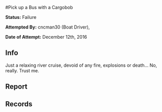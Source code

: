 #Pick up a Bus with a Cargobob

**Status:** <span class="status failure">Failure</span>

**Attempted By:** <span>cncman30</span> (Boat Driver), 

**Date of Attempt:** December 12th, 2016

## Info
Just a relaxing river cruise, devoid of any fire, explosions or death... No, really. Trust me. 

## Report

## Records 
